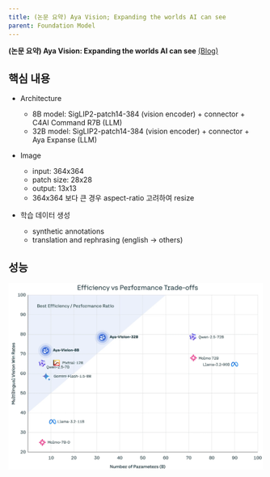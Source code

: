 ```yaml
---
title: (논문 요약) Aya Vision; Expanding the worlds AI can see
parent: Foundation Model
---
```


**(논문 요약) Aya Vision: Expanding the worlds AI can see** [(Blog)](https://cohere.com/blog/aya-vision)

## 핵심 내용
- Architecture
   - 8B model: SigLIP2-patch14-384 (vision encoder) + connector + C4AI Command R7B (LLM)
   - 32B model: SigLIP2-patch14-384 (vision encoder) + connector + Aya Expanse (LLM)

- Image
   - input: 364x364
   - patch size: 28x28
   - output: 13x13
   - 364x364 보다 큰 경우 aspect-ratio 고려하여 resize 

- 학습 데이터 생성
   - synthetic annotations
   - translation and rephrasing (english -> others)


## 성능
<img src="/data/papers/ayavision/performance.png" width="800" />